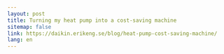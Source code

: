 ```yaml
---
layout: post
title: Turning my heat pump into a cost-saving machine
sitemap: false
link: https://daikin.erikeng.se/blog/heat-pump-cost-saving-machine/
lang: en
---
```

